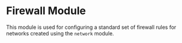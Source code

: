# Firewall Module

This module is used for configuring a standard set of firewall rules for networks created using the `network` module.
